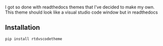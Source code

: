 I got so done with readthedocs themes that I've decided to make my own. This theme should look like a visual studio code window but in readthedocs

## Installation

```bash
pip install rtdvscodetheme
